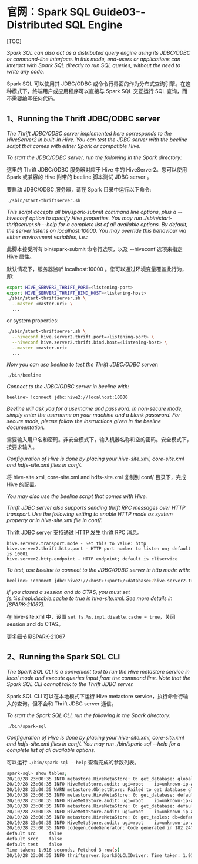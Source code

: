 # 官网：Spark SQL Guide03--Distributed SQL Engine

[TOC]

*Spark SQL can also act as a distributed query engine using its JDBC/ODBC or command-line interface. In this mode, end-users or applications can interact with Spark SQL directly to run SQL queries, without the need to write any code.*

Spark SQL 可以使用其 JDBC/ODBC 或命令行界面的作为分布式查询引擎。在这种模式下，终端用户或应用程序可以直接与 Spark SQL 交互运行 SQL 查询，而不需要编写任何代码。

## 1、Running the Thrift JDBC/ODBC server

*The Thrift JDBC/ODBC server implemented here corresponds to the HiveServer2 in built-in Hive. You can test the JDBC server with the beeline script that comes with either Spark or compatible Hive.*

*To start the JDBC/ODBC server, run the following in the Spark directory:*

这里的 Thrift JDBC/ODBC 服务器对应于 Hive 中的 HiveServer2。您可以使用 Spark 或兼容的 Hive 附带的 beeline 脚本测试 JDBC server 。

要启动 JDBC/ODBC 服务器，请在 Spark 目录中运行以下命令:

```sh
./sbin/start-thriftserver.sh
```
*This script accepts all bin/spark-submit command line options, plus a --hiveconf option to specify Hive properties. You may run ./sbin/start-thriftserver.sh --help for a complete list of all available options. By default, the server listens on localhost:10000. You may override this behaviour via either environment variables, i.e.:*

此脚本接受所有 bin/spark-submit 命令行选项，以及 --hiveconf 选项来指定 Hive 属性。

默认情况下，服务器监听 localhost:10000 。您可以通过环境变量覆盖此行为，即:

```sh
export HIVE_SERVER2_THRIFT_PORT=<listening-port>
export HIVE_SERVER2_THRIFT_BIND_HOST=<listening-host>
./sbin/start-thriftserver.sh \
  --master <master-uri> \
  ...
```
or system properties:

```sh
./sbin/start-thriftserver.sh \
  --hiveconf hive.server2.thrift.port=<listening-port> \
  --hiveconf hive.server2.thrift.bind.host=<listening-host> \
  --master <master-uri>
  ...
```
*Now you can use beeline to test the Thrift JDBC/ODBC server:*

```sh
./bin/beeline
```

*Connect to the JDBC/ODBC server in beeline with:*

```sh
beeline> !connect jdbc:hive2://localhost:10000
```

*Beeline will ask you for a username and password. In non-secure mode, simply enter the username on your machine and a blank password. For secure mode, please follow the instructions given in the beeline documentation.*

需要输入用户名和密码。非安全模式下，输入机器名称和空的密码。安全模式下，按要求输入。

*Configuration of Hive is done by placing your hive-site.xml, core-site.xml and hdfs-site.xml files in conf/.*

将 hive-site.xml, core-site.xml and hdfs-site.xml 复制到 conf/ 目录下，完成 Hive 的配置。

*You may also use the beeline script that comes with Hive.*

*Thrift JDBC server also supports sending thrift RPC messages over HTTP transport. Use the following setting to enable HTTP mode as system property or in hive-site.xml file in conf/:*

Thrift JDBC server 支持通过 HTTP 发生 thrift RPC 消息。

	hive.server2.transport.mode - Set this to value: http
	hive.server2.thrift.http.port - HTTP port number to listen on; default is 10001
	hive.server2.http.endpoint - HTTP endpoint; default is cliservice

*To test, use beeline to connect to the JDBC/ODBC server in http mode with:*

```sh
beeline> !connect jdbc:hive2://<host>:<port>/<database>?hive.server2.transport.mode=http;hive.server2.thrift.http.path=<http_endpoint>
```
*If you closed a session and do CTAS, you must set fs.%s.impl.disable.cache to true in hive-site.xml. See more details in [SPARK-21067].*

在 hive-site.xml 中，设置 `set fs.%s.impl.disable.cache = true`，关闭 session and do CTAS。

更多细节见[SPARK-21067](https://issues.apache.org/jira/browse/SPARK-21067)


## 2、Running the Spark SQL CLI

*The Spark SQL CLI is a convenient tool to run the Hive metastore service in local mode and execute queries input from the command line. Note that the Spark SQL CLI cannot talk to the Thrift JDBC server.*

Spark SQL CLI 可以在本地模式下运行 Hive metastore service，执行命令行输入的查询。但不会和 Thrift JDBC server 通信。

*To start the Spark SQL CLI, run the following in the Spark directory:*

```sh
./bin/spark-sql
```

*Configuration of Hive is done by placing your hive-site.xml, core-site.xml and hdfs-site.xml files in conf/. You may run ./bin/spark-sql --help for a complete list of all available options.*

可以运行 `./bin/spark-sql --help` 查看完成的参数列表。

```sh
spark-sql> show tables;
20/10/28 23:00:35 INFO metastore.HiveMetaStore: 0: get_database: global_temp
20/10/28 23:00:35 INFO HiveMetaStore.audit: ugi=root    ip=unknown-ip-addr      cmd=get_database: global_temp
20/10/28 23:00:35 WARN metastore.ObjectStore: Failed to get database global_temp, returning NoSuchObjectException
20/10/28 23:00:35 INFO metastore.HiveMetaStore: 0: get_database: default
20/10/28 23:00:35 INFO HiveMetaStore.audit: ugi=root    ip=unknown-ip-addr      cmd=get_database: default
20/10/28 23:00:35 INFO metastore.HiveMetaStore: 0: get_database: default
20/10/28 23:00:35 INFO HiveMetaStore.audit: ugi=root    ip=unknown-ip-addr      cmd=get_database: default
20/10/28 23:00:35 INFO metastore.HiveMetaStore: 0: get_tables: db=default pat=*
20/10/28 23:00:35 INFO HiveMetaStore.audit: ugi=root    ip=unknown-ip-addr      cmd=get_tables: db=default pat=*
20/10/28 23:00:35 INFO codegen.CodeGenerator: Code generated in 182.247876 ms
default src     false
default srcc    false
default test    false
Time taken: 1.916 seconds, Fetched 3 row(s)
20/10/28 23:00:35 INFO thriftserver.SparkSQLCLIDriver: Time taken: 1.916 seconds, Fetched 3 row(s)
```